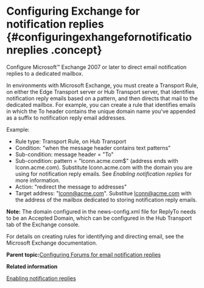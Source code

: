 # Configuring Exchange for notification replies {#configuringexhangefornotificationreplies .concept}

Configure Microsoft™ Exchange 2007 or later to direct email notification replies to a dedicated mailbox.

In environments with Microsoft Exchange, you must create a Transport Rule, on either the Edge Transport server or Hub Transport server, that identifies notification reply emails based on a pattern, and then directs that mail to the dedicated mailbox. For example, you can create a rule that identifies emails in which the To header contains the unique domain name you've appended as a suffix to notification reply email addresses.

Example:

-   Rule type: Transport Rule, on Hub Transport
-   Condition: "when the message header contains text patterns"
-   Sub-condition: message header = "To"
-   Sub-condition: pattern = "lconn.acme.com$" \(address ends with lconn.acme.com\). Substitute lconn.acme.com with the domain you are using for notification reply emails. See *Enabling notification replies* for more information.
-   Action: "redirect the message to addresses"
-   Target address: "lconn@acme.com". Substitue lconn@acme.com with the address of the mailbox dedicated to storing notification reply emails.

**Note:** The domain configured in the news-config.xml file for ReplyTo needs to be an Accepted Domain, which can be configured in the Hub Transport tab of the Exchange console.

For details on creating rules for identifying and directing email, see the Microsoft Exchange documentation.

**Parent topic:**[Configuring Forums for email notification replies](../admin/c_admin_forums_notification_replies.md)

**Related information**  


[Enabling notification replies](../admin/t_admin_forums_notification_replies_enable.md)

